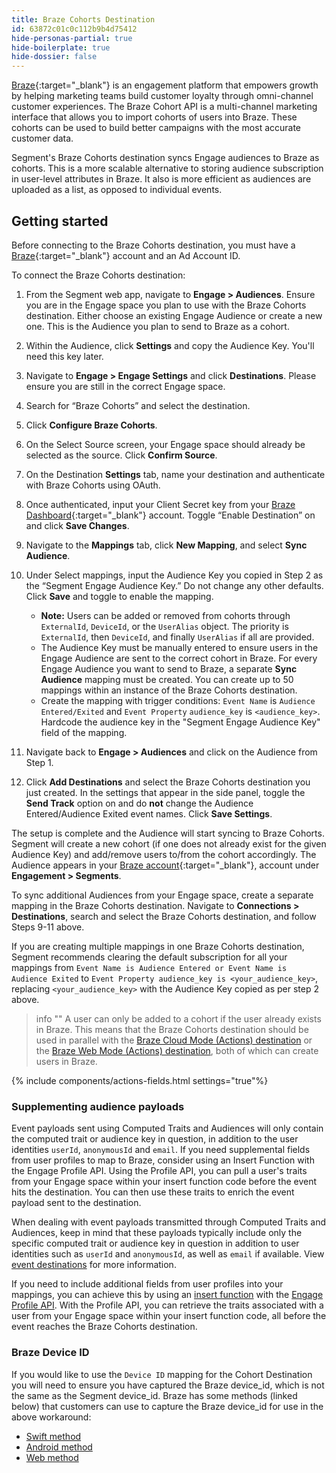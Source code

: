 ```yaml
---
title: Braze Cohorts Destination
id: 63872c01c0c112b9b4d75412
hide-personas-partial: true
hide-boilerplate: true
hide-dossier: false
---
```


[Braze](https://www.braze.com/){:target="_blank"} is an engagement platform that empowers growth by helping marketing teams build customer loyalty through omni-channel customer experiences. The Braze Cohort API is a multi-channel marketing interface that allows you to import cohorts of users into Braze. These cohorts can be used to build better campaigns with the most accurate customer data.

Segment's Braze Cohorts destination syncs Engage audiences to Braze as cohorts. This is a more scalable alternative to storing audience subscription in user-level attributes in Braze. It also is more efficient as audiences are uploaded as a list, as opposed to individual events.

## Getting started

Before connecting to the Braze Cohorts destination, you must have a [Braze](https://dashboard-01.braze.com/sign_in){:target="_blank"} account and an Ad Account ID.

To connect the Braze Cohorts destination:

1. From the Segment web app, navigate to **Engage > Audiences**. Ensure you are in the Engage space you plan to use with the Braze Cohorts destination. Either choose an existing Engage Audience or create a new one. This is the Audience you plan to send to Braze as a cohort.

2. Within the Audience, click **Settings** and copy the Audience Key. You'll need this key later.

3. Navigate to **Engage > Engage Settings** and click **Destinations**. Please ensure you are still in the correct Engage space.

4. Search for “Braze Cohorts” and select the destination.

5. Click **Configure Braze Cohorts**.

6. On the Select Source screen, your Engage space should already be selected as the source. Click **Confirm Source**.

7. On the Destination **Settings** tab, name your destination and authenticate with Braze Cohorts using OAuth.

8. Once authenticated, input your Client Secret key from your [Braze Dashboard](https://dashboard-01.braze.com/sign_in){:target="_blank"} account. Toggle “Enable Destination” on and click  **Save Changes**.

9. Navigate to the **Mappings** tab, click **New Mapping**, and select **Sync Audience**.

10. Under Select mappings, input the Audience Key you copied in Step 2 as the “Segment Engage Audience Key.” Do not change any other defaults. Click **Save** and toggle to enable the mapping.
     * **Note:** Users can be added or removed from cohorts through `ExternalId`, `DeviceId`, or the `UserAlias` object. The priority is `ExternalId`, then `DeviceId`, and finally `UserAlias` if all are provided.
     * The Audience Key must be manually entered to ensure users in the Engage Audience are sent to the correct cohort in Braze. For every Engage Audience you want to send to Braze, a separate **Sync Audience** mapping must be created. You can create up to 50 mappings within an instance of the Braze Cohorts destination.
     * Create the mapping with trigger conditions: `Event Name` is `Audience Entered/Exited` and `Event Property` `audience_key` is `<audience_key>`. Hardcode the audience key in the "Segment Engage Audience Key" field of the mapping. 
     
11. Navigate back to **Engage > Audiences** and click on the Audience from Step 1. 

12. Click **Add Destinations** and select the Braze Cohorts destination you just created. In the settings that appear in the side panel, toggle the **Send Track** option on and do **not** change the Audience Entered/Audience Exited event names. Click **Save Settings**.

The setup is complete and the Audience will start syncing to Braze Cohorts. Segment will create a new cohort (if one does not already exist for the given Audience Key) and add/remove users to/from the cohort accordingly. The Audience appears in your [Braze account](https://dashboard-01.braze.com/sign_in){:target="_blank"}, account under **Engagement > Segments**.

To sync additional Audiences from your Engage space, create a separate mapping in the Braze Cohorts destination. Navigate to **Connections > Destinations**, search and select the Braze Cohorts destination, and follow Steps 9-11 above.

If you are creating multiple mappings in one Braze Cohorts destination, Segment recommends clearing the default subscription for all your mappings from `Event Name is Audience Entered or Event Name is Audience Exited` to `Event Property audience_key is <your_audience_key>`, replacing `<your_audience_key>` with the Audience Key copied as per step 2 above.

> info ""
> A user can only be added to a cohort if the user already exists in Braze. This means that the Braze Cohorts destination should be used in parallel with the [Braze Cloud Mode (Actions) destination](/docs/connections/destinations/catalog/braze-cloud-mode-actions/) or the [Braze Web Mode (Actions) destination](/docs/connections/destinations/catalog/braze-web-device-mode-actions/), both of which can create users in Braze.

{% include components/actions-fields.html settings="true"%}

### Supplementing audience payloads

Event payloads sent using Computed Traits and Audiences will only contain the computed trait or audience key in question, in addition to the user identities `userId`, `anonymousId` and `email`. If you need supplemental fields from user profiles to map to Braze, consider using an Insert Function with the Engage Profile API. Using the Profile API, you can pull a user's traits from your Engage space within your insert function code before the event hits the destination. You can then use these traits to enrich the event payload sent to the destination.

When dealing with event payloads transmitted through Computed Traits and Audiences, keep in mind that these payloads typically include only the specific computed trait or audience key in question in addition to user identities such as `userId` and `anonymousId`, as well as `email` if available. View [event destinations](/docs/engage/using-engage-data/#event-destinations) for more information.

If you need to include additional fields from user profiles into your mappings, you can achieve this by using an [insert function](/docs/connections/functions/insert-functions/) with the [Engage Profile API](/docs/unify/profile-api/). With the Profile API, you can retrieve the traits associated with a user from your Engage space within your insert function code, all before the event reaches the Braze Cohorts destination. 

### Braze Device ID

If you would like to use the `Device ID` mapping for the Cohort Destination you will need to ensure you have captured the Braze device_id, which is not the same as the Segment device_id. Braze has some methods (linked below) that customers can use to capture the Braze device_id for use in the above workaround:
- [Swift method](https://braze-inc.github.io/braze-swift-sdk/documentation/brazekit/braze/deviceid/)
- [Android method](https://braze-inc.github.io/braze-android-sdk/kdoc/braze-android-sdk/com.braze/-i-braze/device-id.html)
- [Web method](https://js.appboycdn.com/web-sdk/latest/doc/modules/braze.html#getdeviceid)

